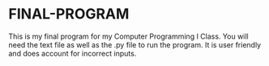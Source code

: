 # FINAL-PROGRAM
This is my final program for my Computer Programming I Class.
You will need the text file as well as the .py file to run the program. It is user friendly and does account for incorrect inputs.
